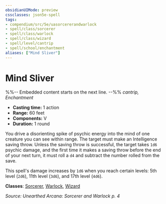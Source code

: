 ```yaml
---
obsidianUIMode: preview
cssclasses: json5e-spell
tags:
- compendium/src/5e/uasorcererandwarlock
- spell/class/sorcerer
- spell/class/warlock
- spell/class/wizard
- spell/level/cantrip
- spell/school/enchantment
aliases: ["Mind Sliver"]
---
```

# Mind Sliver
%%-- Embedded content starts on the next line. --%%
*cantrip, Enchantment*  

- **Casting time:** 1 action
- **Range:** 60 feet
- **Components:** V
- **Duration:** 1 round

You drive a disorienting spike of psychic energy into the mind of one creature you can see within range. The target must make an Intelligence saving throw. Unless the saving throw is successful, the target takes `1d6` psychic damage, and the first time it makes a saving throw before the end of your next turn, it must roll a `d4` and subtract the number rolled from the save.

This spell's damage increases by `1d6` when you reach certain levels: 5th level (`2d6`), 11th level (`3d6`), and 17th level (`4d6`).

**Classes**: [Sorcerer](/Systems/5e/classes/sorcerer.md), [Warlock](/Systems/5e/classes/warlock.md), [Wizard](/Systems/5e/classes/wizard.md)

*Source: Unearthed Arcana: Sorcerer and Warlock p. 4*